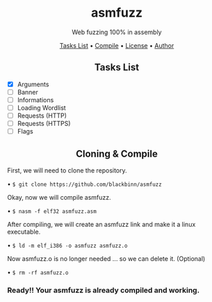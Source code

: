 <h1 align="center">asmfuzz</h1>
<p align="center">Web fuzzing 100% in assembly</p>

<p align="center">
 <a href="#taskslist">Tasks List</a> •
 <a href="#compile">Compile</a> •
 <a href="https://github.com/blackbinn/asmfuzz/blob/master/LICENSE">License</a> •
 <a href="https://github.com/arisusec">Author</a>
</p>


<h2 align="center">Tasks List</h2>

- [x] Arguments
- [ ] Banner
- [ ] Informations
- [ ] Loading Wordlist
- [ ] Requests (HTTP)
- [ ] Requests (HTTPS)
- [ ] Flags

<h2 align="center">Cloning & Compile</h2>

First, we will need to clone the repository.

• `$ git clone https://github.com/blackbinn/asmfuzz`

Okay, now we will compile asmfuzz.

• `$ nasm -f elf32 asmfuzz.asm`

After compiling, we will create an asmfuzz link and make it a linux executable.

• `$ ld -m elf_i386 -o asmfuzz asmfuzz.o`

Now asmfuzz.o is no longer needed ... so we can delete it. (Optional)

• `$ rm -rf asmfuzz.o`

### Ready!! Your asmfuzz is already compiled and working.
